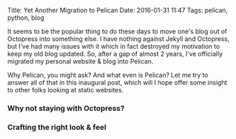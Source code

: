 Title: Yet Another Migration to Pelican
Date: 2016-01-31 11:47
Tags: pelican, python, blog

It seems to be the popular thing to do these days to move one's blog out of Octopress into something else.
I have nothing against Jekyll and Octopress, but I've had many issues with it which in fact destroyed my motivation to keep my old blog updated.
So, after a gap of almost 2 years, I've officially migrated my personal website & blog into Pelican.

Why Pelican, you might ask? And what even is Pelican? Let me try to answer all of that in this inaugural post, which will I hope offer some insight to other folks looking at static websites.

### Why not staying with Octopress?

### Crafting the right look & feel

